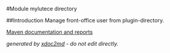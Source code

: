 
#Module mylutece directory

##Introduction
Manage front-office user from plugin-directory.

[Maven documentation and reports](http://dev.lutece.paris.fr/plugins/module-mylutece-directory/)



 *generated by [xdoc2md](https://github.com/lutece-platform/tools-maven-xdoc2md-plugin) - do not edit directly.*